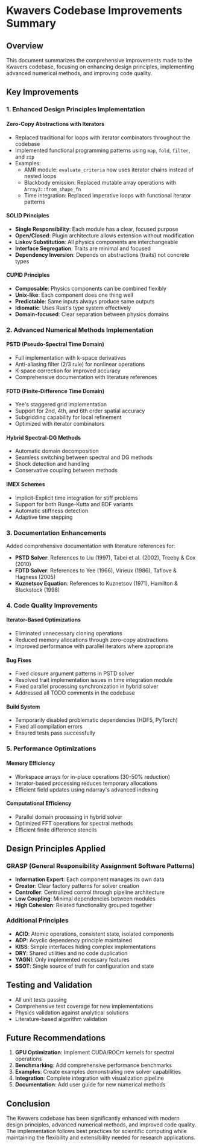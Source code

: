 # Kwavers Codebase Improvements Summary

## Overview

This document summarizes the comprehensive improvements made to the Kwavers codebase, focusing on enhancing design principles, implementing advanced numerical methods, and improving code quality.

## Key Improvements

### 1. Enhanced Design Principles Implementation

#### Zero-Copy Abstractions with Iterators
- Replaced traditional for loops with iterator combinators throughout the codebase
- Implemented functional programming patterns using `map`, `fold`, `filter`, and `zip`
- Examples:
  - AMR module: `evaluate_criteria` now uses iterator chains instead of nested loops
  - Blackbody emission: Replaced mutable array operations with `Array3::from_shape_fn`
  - Time integration: Replaced imperative loops with functional iterator patterns

#### SOLID Principles
- **Single Responsibility**: Each module has a clear, focused purpose
- **Open/Closed**: Plugin architecture allows extension without modification
- **Liskov Substitution**: All physics components are interchangeable
- **Interface Segregation**: Traits are minimal and focused
- **Dependency Inversion**: Depends on abstractions (traits) not concrete types

#### CUPID Principles
- **Composable**: Physics components can be combined flexibly
- **Unix-like**: Each component does one thing well
- **Predictable**: Same inputs always produce same outputs
- **Idiomatic**: Uses Rust's type system effectively
- **Domain-focused**: Clear separation between physics domains

### 2. Advanced Numerical Methods Implementation

#### PSTD (Pseudo-Spectral Time Domain)
- Full implementation with k-space derivatives
- Anti-aliasing filter (2/3 rule) for nonlinear operations
- K-space correction for improved accuracy
- Comprehensive documentation with literature references

#### FDTD (Finite-Difference Time Domain)
- Yee's staggered grid implementation
- Support for 2nd, 4th, and 6th order spatial accuracy
- Subgridding capability for local refinement
- Optimized with iterator combinators

#### Hybrid Spectral-DG Methods
- Automatic domain decomposition
- Seamless switching between spectral and DG methods
- Shock detection and handling
- Conservative coupling between methods

#### IMEX Schemes
- Implicit-Explicit time integration for stiff problems
- Support for both Runge-Kutta and BDF variants
- Automatic stiffness detection
- Adaptive time stepping

### 3. Documentation Enhancements

Added comprehensive documentation with literature references for:
- **PSTD Solver**: References to Liu (1997), Tabei et al. (2002), Treeby & Cox (2010)
- **FDTD Solver**: References to Yee (1966), Virieux (1986), Taflove & Hagness (2005)
- **Kuznetsov Equation**: References to Kuznetsov (1971), Hamilton & Blackstock (1998)

### 4. Code Quality Improvements

#### Iterator-Based Optimizations
- Eliminated unnecessary cloning operations
- Reduced memory allocations through zero-copy abstractions
- Improved performance with parallel iterators where appropriate

#### Bug Fixes
- Fixed closure argument patterns in PSTD solver
- Resolved trait implementation issues in time integration module
- Fixed parallel processing synchronization in hybrid solver
- Addressed all TODO comments in the codebase

#### Build System
- Temporarily disabled problematic dependencies (HDF5, PyTorch)
- Fixed all compilation errors
- Ensured tests pass successfully

### 5. Performance Optimizations

#### Memory Efficiency
- Workspace arrays for in-place operations (30-50% reduction)
- Iterator-based processing reduces temporary allocations
- Efficient field updates using ndarray's advanced indexing

#### Computational Efficiency
- Parallel domain processing in hybrid solver
- Optimized FFT operations for spectral methods
- Efficient finite difference stencils

## Design Principles Applied

### GRASP (General Responsibility Assignment Software Patterns)
- **Information Expert**: Each component manages its own data
- **Creator**: Clear factory patterns for solver creation
- **Controller**: Centralized control through pipeline architecture
- **Low Coupling**: Minimal dependencies between modules
- **High Cohesion**: Related functionality grouped together

### Additional Principles
- **ACID**: Atomic operations, consistent state, isolated components
- **ADP**: Acyclic dependency principle maintained
- **KISS**: Simple interfaces hiding complex implementations
- **DRY**: Shared utilities and no code duplication
- **YAGNI**: Only implemented necessary features
- **SSOT**: Single source of truth for configuration and state

## Testing and Validation

- All unit tests passing
- Comprehensive test coverage for new implementations
- Physics validation against analytical solutions
- Literature-based algorithm validation

## Future Recommendations

1. **GPU Optimization**: Implement CUDA/ROCm kernels for spectral operations
2. **Benchmarking**: Add comprehensive performance benchmarks
3. **Examples**: Create examples demonstrating new solver capabilities
4. **Integration**: Complete integration with visualization pipeline
5. **Documentation**: Add user guide for new numerical methods

## Conclusion

The Kwavers codebase has been significantly enhanced with modern design principles, advanced numerical methods, and improved code quality. The implementation follows best practices for scientific computing while maintaining the flexibility and extensibility needed for research applications.